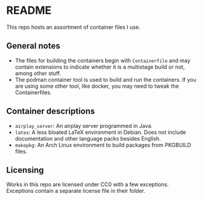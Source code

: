 # README

This repo hosts an assortment of container files I use.

## General notes

- The files for building the containers begin with `Containerfile` and may
  contain extensions to indicate whether it is a multistage build or not,
  among other stuff.
- The podman container tool is used to build and run the containers. If you
  are using some other tool, like docker, you may need to tweak the
  Containerfiles.

## Container descriptions

- `airplay_server`: An airplay server programmed in Java.
- `latex`: A less bloated LaTeX environment in Debian. Does not include
  documentation and other language packs besides English.
- `makepkg`: An Arch Linux environment to build packages from PKGBUILD files.

## Licensing

Works in this repo are licensed under CC0 with a few exceptions. Exceptions
contain a separate license file in their folder.
